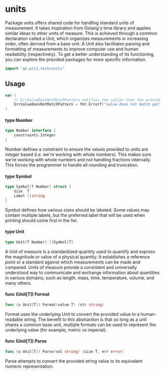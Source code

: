 # units

Package units offers shared code for handling standard units of measurement. It
takes inspiration from Golang's time library and applies similar ideas to other
units of measure. This is achieved through a common declaration called a Unit,
which organizes measurements in increasing order, often derived from a base
unit. A Unit also facilitates parsing and formatting of measurements to improve
computer use and human readability (respectively). To get a better understanding
of its functioning, you can explore the provided packages for more specific
information.

```go
import "go.pitz.tech/units"
```

## Usage

```go
var (
	// ErrValueDoesNotMatchPattern notifies the caller that the provided string text did not match our expected format.
	ErrValueDoesNotMatchPattern = fmt.Errorf("value does not match pattern")
)
```

#### type Number

```go
type Number interface {
	constraints.Integer
}
```

Number defines a constraint to ensure the values provided to units are integer
based (i.e. we're working with whole numbers). This makes sure we're working
with whole numbers and not handling fractions internally. This forces the
programmer to handle all rounding and truncation.

#### type Symbol

```go
type Symbol[T Number] struct {
	Size  T
	Label []string
}
```

Symbol defines how various sizes should be labeled. Some values may contain
multiple labels, but the preferred label that will be used when printing should
come first in the list.

#### type Unit

```go
type Unit[T Number] []Symbol[T]
```

A Unit of measure is a standardized quantity used to quantify and express the
magnitude or value of a physical quantity. It establishes a reference point or a
standard against which measurements can be made and compared. Units of measure
provide a consistent and universally understood way to communicate and exchange
information about quantities in various domains, such as length, mass, time,
temperature, volume, and many others.

#### func (Unit[T]) Format

```go
func (u Unit[T]) Format(value T) (str string)
```

Format uses the underlying Unit to convert the provided value to a
human-readable string. The benefit to this abstraction is that so long as a unit
shares a common base unit, multiple formats can be used to represent the
underlying value (for example, metric vs imperial).

#### func (Unit[T]) Parse

```go
func (u Unit[T]) Parse(val string) (size T, err error)
```

Parse attempts to convert the provided string value to its equivalent numeric
representation.
